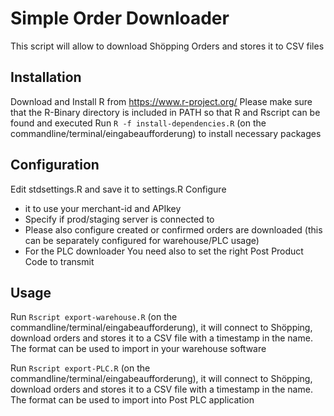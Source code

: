 # Simple Order Downloader #

This script will allow to download Shöpping Orders and stores it to CSV files

## Installation ##

Download and Install R from https://www.r-project.org/
Please make sure that the R-Binary directory is included in PATH so that R and Rscript can be found and executed
Run `R -f install-dependencies.R` (on the commandline/terminal/eingabeaufforderung) to install necessary packages

## Configuration ##

Edit stdsettings.R and save it to settings.R
Configure
* it to use your merchant-id and APIkey
* Specify if prod/staging server is connected to
* Please also configure created or confirmed orders are downloaded (this can be separately configured for warehouse/PLC usage)
* For the PLC downloader You need also to set the right Post Product Code to transmit

## Usage ##

Run `Rscript export-warehouse.R` (on the commandline/terminal/eingabeaufforderung), it will connect to Shöpping, download orders and stores it to a CSV file with a timestamp in the name. The format can be used to import in your warehouse software

Run `Rscript export-PLC.R` (on the commandline/terminal/eingabeaufforderung), it will connect to Shöpping, download orders and stores it to a CSV file with a timestamp in the name. The format can be used to import into Post PLC application

